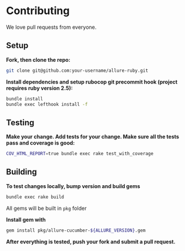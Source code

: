 # Contributing

We love pull requests from everyone.

## Setup

**Fork, then clone the repo:**

```bash
git clone git@github.com:your-username/allure-ruby.git
```

**Install dependencies and setup rubocop git precommit hook (project requires ruby version 2.5):**

```bash
bundle install
bundle exec lefthook install -f
```

## Testing

**Make your change. Add tests for your change. Make sure all the tests pass and coverage is good:**

```bash
COV_HTML_REPORT=true bundle exec rake test_with_coverage
```

## Building

**To test changes locally, bump version and build gems**

```bash
bundle exec rake build
```

All gems will be built in `pkg` folder

**Install gem with**

```bash
gem install pkg/allure-cucumber-${ALLURE_VERSION}.gem
```

**After everything is tested, push your fork and submit a pull request.**
